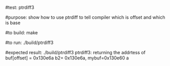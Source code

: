 #test:  ptrdiff3 

#purpose:  show how to use ptrdiff to tell compiler which is offset and which is base

#to build:
make 

#to run:
./build/ptrdiff3

#expected result:
./build/ptrdiff3
 ptrdiff3:  returning the addrtess of buf[offset] = 0x130e6a
b2= 0x130e6a,  mybuf=0x130e60 a







